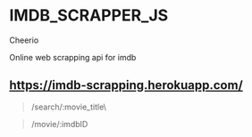 # IMDB_SCRAPPER_JS
Cheerio


Online  web scrapping api for imdb


## https://imdb-scrapping.herokuapp.com/



>   /search/:movie_title\


>  /movie/:imdbID

